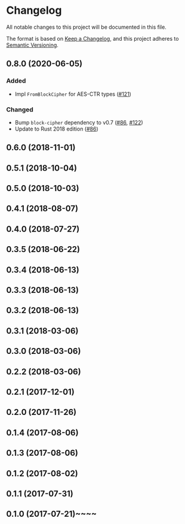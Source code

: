 # Changelog

All notable changes to this project will be documented in this file.

The format is based on [Keep a Changelog](https://keepachangelog.com/en/1.0.0/),
and this project adheres to [Semantic Versioning](https://semver.org/spec/v2.0.0.html).

## 0.8.0 (2020-06-05)
### Added
- Impl `FromBlockCipher` for AES-CTR types ([#121])

### Changed
- Bump `block-cipher` dependency to v0.7 ([#86], [#122])
- Update to Rust 2018 edition ([#86])

[#121]: https://github.com/RustCrypto/block-ciphers/pull/122 
[#122]: https://github.com/RustCrypto/block-ciphers/pull/122
[#86]: https://github.com/RustCrypto/block-ciphers/pull/86

## 0.6.0 (2018-11-01)

## 0.5.1 (2018-10-04)

## 0.5.0 (2018-10-03)

## 0.4.1 (2018-08-07)

## 0.4.0 (2018-07-27)

## 0.3.5 (2018-06-22)

## 0.3.4 (2018-06-13)

## 0.3.3 (2018-06-13)

## 0.3.2 (2018-06-13)

## 0.3.1 (2018-03-06)

## 0.3.0 (2018-03-06)

## 0.2.2 (2018-03-06)

## 0.2.1 (2017-12-01)

## 0.2.0 (2017-11-26)

## 0.1.4 (2017-08-06)

## 0.1.3 (2017-08-06)

## 0.1.2 (2017-08-02)

## 0.1.1 (2017-07-31)

## 0.1.0 (2017-07-21)~~~~
